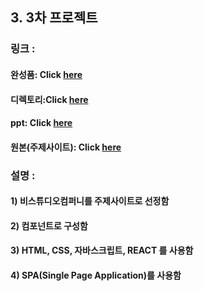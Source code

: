 

## 3. 3차 프로젝트 
### 링크 : 
#### 완성품: Click [here](https://seo-001.github.io/react03/)  
#### 디렉토리:Click [here](https://github.com/Seo-001/react03/blob/main/index.html)
#### ppt: Click [here](https://seo-001.github.io/FED-REAL-PJ-SHW/03.3%EC%B0%A8%ED%94%84%EB%A1%9C%EC%A0%9D%ED%8A%B8_ppt/3%EC%B0%A8%20%ED%94%84%EB%A1%9C%EC%A0%9D%ED%8A%B8_ppt.pdf)
#### 원본(주제사이트): Click [here](http://bstudio-company.com/)


### 설명 :
#### 1) 비스튜디오컴퍼니를 주제사이트로 선정함
#### 2) 컴포넌트로 구성함
#### 3) HTML, CSS, 자바스크립트, REACT 를 사용함 
#### 4) SPA(Single Page Application)를 사용함  
